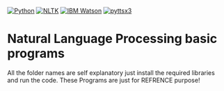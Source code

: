 [![Python](https://img.shields.io/badge/Python-3.7-blue)](https://www.python.org/downloads/)
[![NLTK](https://img.shields.io/badge/NLTK-3.6-yellow)](https://pypi.org/project/nltk/)
[![IBM Watson](https://img.shields.io/badge/IBM_Watson-5.1-red)](https://pypi.org/project/ibm-watson/)
[![pyttsx3](https://img.shields.io/badge/pyttsx3-2.9-green)](https://pypi.org/project/pyttsx3/)

# Natural Language Processing basic programs
All the folder names are self explanatory just install the required libraries and run the code. These Programs are just for REFRENCE purpose!


